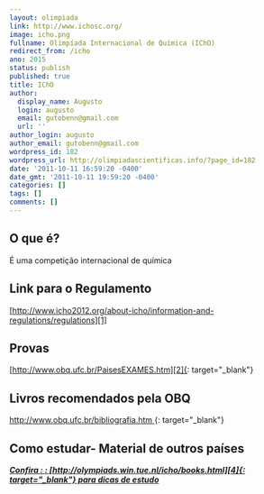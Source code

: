 ```yaml
---
layout: olimpiada 
link: http://www.ichosc.org/
image: icho.png 
fullname: Olimpíada Internacional de Química (IChO) 
redirect_from: /icho 
ano: 2015
status: publish
published: true
title: IChO
author:
  display_name: Augusto
  login: augusto
  email: gutobenn@gmail.com
  url: ''
author_login: augusto
author_email: gutobenn@gmail.com
wordpress_id: 182
wordpress_url: http://olimpiadascientificas.info/?page_id=182
date: '2011-10-11 16:59:20 -0400'
date_gmt: '2011-10-11 19:59:20 -0400'
categories: []
tags: []
comments: []
---
```


##  O que é?

  
&Eacute; uma competição internacional de química

## Link para o Regulamento

  
[http://www.icho2012.org/about-icho/information-and-regulations/regulations][1]

## Provas

  
[http://www.obq.ufc.br/PaisesEXAMES.htm][2]{: target="_blank"}

## Livros recomendados pela OBQ

  
[http://www.obq.ufc.br/bibliografia.htm ][3]{: target="_blank"}





## Como estudar- Material de outros países

  
***<span style="text-decoration: underline;">Confira : : [http://olympiads.win.tue.nl/icho/books.html][4]{: target="_blank"} para dicas de estudo</span>***



[1]: http://www.ichosc.org/documents-of-the-icho/regulations
[2]: http://www.obq.ufc.br/PaisesEXAMES.htm
[3]: http://www.obq.ufc.br/bibliografia.htm
[4]: http://olympiads.win.tue.nl/icho/books.html
